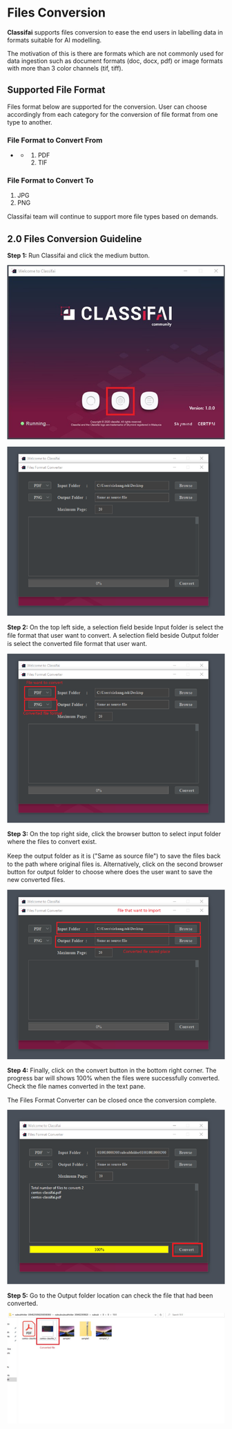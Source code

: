 # Files Conversion

**Classifai** supports ﬁles conversion to ease the end users in labelling data in formats suitable for AI modelling.

The motivation of this is there are formats which are not commonly used for data ingestion such as document formats \(doc, docx, pdf\) or image formats with more than 3 color channels \(tif, tiff\).

## Supported File Format

Files format below are supported for the conversion. User can choose accordingly from each category for the conversion of ﬁle format from one type to another.

### File Format to Convert From

* * 1. PDF
    2. TIF

### File Format to Convert To

1. JPG
2. PNG

Classifai team will continue to support more ﬁle types based on demands.

## 2.0 Files Conversion Guideline

**Step 1:** Run Classifai and click the medium button.

![](../../.gitbook/assets/0%20%286%29.jpeg)

![](../../.gitbook/assets/1%20%284%29.png)

**Step 2:** On the top left side, a selection ﬁeld beside Input folder is select the ﬁle format that user want to convert. A selection ﬁeld beside Output folder is select the converted ﬁle format that user want.

![](../../.gitbook/assets/2%20%284%29.png)

**Step 3:** On the top right side, click the browser button to select input folder where the ﬁles to convert exist.

Keep the output folder as it is \("Same as source ﬁle"\) to save the ﬁles back to the path where original ﬁles is. Alternatively, click on the second browser button for output folder to choose where does the user want to save the new converted ﬁles.

![](../../.gitbook/assets/3%20%281%29.png)

**Step 4:** Finally, click on the convert button in the bottom right corner. The progress bar will shows 100% when the ﬁles were successfully converted. Check the ﬁle names converted in the text pane.

The Files Format Converter can be closed once the conversion complete.

![](../../.gitbook/assets/4%20%283%29.png)

**Step 5:** Go to the Output folder location can check the ﬁle that had been converted.

![](../../.gitbook/assets/5%20%282%29.jpeg)

